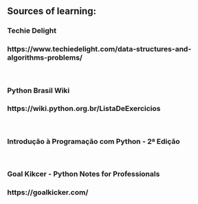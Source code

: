 ## Sources of learning:

### Techie Delight

<h3>https://www.techiedelight.com/data-structures-and-algorithms-problems/</h3>

<br>

### Python Brasil Wiki

<h3>https://wiki.python.org.br/ListaDeExercicios</h3>

<br>

### Introdução à Programação com Python - 2ª Edição

<br>

### Goal Kikcer - Python Notes for Professionals

<h3>https://goalkicker.com/</h3>
